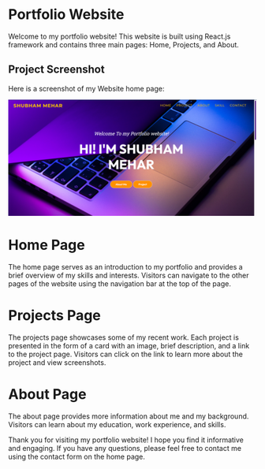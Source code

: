 # Portfolio Website
Welcome to my portfolio website! This website is built using React.js framework and contains three main pages: Home, Projects, and About.

## Project Screenshot
Here is a screenshot of my Website home page:

![Screenshot of project](./src/assets/img/Screenshots/Screenshot%20(553).png)


# Home Page
The home page serves as an introduction to my portfolio and provides a brief overview of my skills and interests. Visitors can navigate to the other pages of the website using the navigation bar at the top of the page.

# Projects Page
The projects page showcases some of my recent work. Each project is presented in the form of a card with an image, brief description, and a link to the project page. Visitors can click on the link to learn more about the project and view screenshots.

# About Page
The about page provides more information about me and my background. Visitors can learn about my education, work experience, and skills.

Thank you for visiting my portfolio website! I hope you find it informative and engaging. If you have any questions, please feel free to contact me using the contact form on the home page.